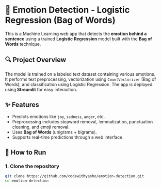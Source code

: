 # 🧠 Emotion Detection - Logistic Regression (Bag of Words)

This is a Machine Learning web app that detects the **emotion behind a sentence** using a trained **Logistic Regression** model built with the **Bag of Words** technique.

## 🔍 Project Overview

The model is trained on a labeled text dataset containing various emotions. It performs text preprocessing, vectorization using `CountVectorizer` (Bag of Words), and classification using Logistic Regression. The app is deployed using **Streamlit** for easy interaction.

## ✨ Features

- Predicts emotions like `joy`, `sadness`, `anger`, etc.
- Preprocessing includes stopword removal, lemmatization, punctuation cleaning, and emoji removal.
- Uses **Bag of Words** (unigrams + bigrams).
- Supports real-time predictions through a web interface.

## 🚀 How to Run

### 1. Clone the repository

```bash
git clone https://github.com/codewithyasho/emotion-detection.git
cd emotion-detection
